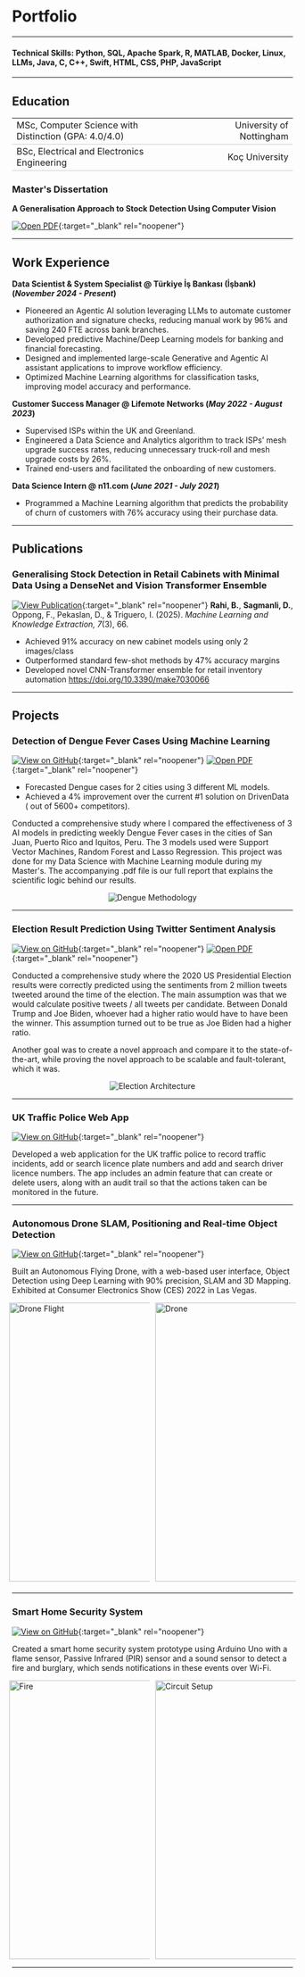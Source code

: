 # Portfolio
---
#### Technical Skills: Python, SQL, Apache Spark, R, MATLAB, Docker, Linux, LLMs, Java, C, C++, Swift, HTML, CSS, PHP, JavaScript
---
## Education					       		
<table style="width:100%; border-collapse: collapse;">
  <tr style="border-bottom: 1px solid #ccc;">
    <td style="text-align: left; width: 60%;">MSc, Computer Science with Distinction (GPA: 4.0/4.0)</td>
    <td style="text-align: right; width: 40%;">University of Nottingham</td>
  </tr>
  <tr style="border-bottom: 1px solid #ccc;">
    <td style="text-align: left; width: 60%;">BSc, Electrical and Electronics Engineering</td>
    <td style="text-align: right; width: 40%;">Koç University</td>
  </tr>
</table>


 
### Master's Dissertation
**A Generalisation Approach to Stock Detection Using Computer Vision**

[![Open PDF](https://img.shields.io/badge/PDF-View_Dissertation-red?logo=adobe-acrobat-reader&logoColor=white)](assets/documents/final_dissertation_Deniz_Sagmanli.pdf){:target="_blank" rel="noopener"}

---
## Work Experience
**Data Scientist & System Specialist @ Türkiye İş Bankası (İşbank) (_November 2024 - Present_)**
- Pioneered an Agentic AI solution leveraging LLMs to automate customer authorization and signature checks, reducing manual work by 96% and saving 240 FTE across bank branches.
- Developed predictive Machine/Deep Learning models for banking and financial forecasting.
- Designed and implemented large-scale Generative and Agentic AI assistant applications to improve workflow efficiency.
- Optimized Machine Learning algorithms for classification tasks, improving model accuracy and performance.

**Customer Success Manager @ Lifemote Networks (_May 2022 - August 2023_)**
- Supervised ISPs within the UK and Greenland.
- Engineered a Data Science and Analytics algorithm to track ISPs’ mesh upgrade success rates, reducing unnecessary truck-roll and mesh upgrade costs by 26%.
- Trained end-users and facilitated the onboarding of new customers.

**Data Science Intern @ n11.com (_June 2021 - July 2021_)**
- Programmed a Machine Learning algorithm that predicts the probability of churn of customers with 76% accuracy using their purchase data.

---
## Publications
### Generalising Stock Detection in Retail Cabinets with Minimal Data Using a DenseNet and Vision Transformer Ensemble
[![View Publication](https://img.shields.io/badge/View_Publication-blue?logo=googlechrome&logoColor=white)](https://doi.org/10.3390/make7030066){:target="_blank" rel="noopener"}
**Rahi, B.**, **Sagmanli, D.**, Oppong, F., Pekaslan, D., & Triguero, I. (2025). 
*Machine Learning and Knowledge Extraction, 7*(3), 66.  
- Achieved 91% accuracy on new cabinet models using only 2 images/class  
- Outperformed standard few-shot methods by 47% accuracy margins  
- Developed novel CNN-Transformer ensemble for retail inventory automation
https://doi.org/10.3390/make7030066  
  
---
## Projects
### Detection of Dengue Fever Cases Using Machine Learning
[![View on GitHub](https://img.shields.io/badge/GitHub-View_on_GitHub-blue?logo=GitHub)](https://github.com/dsagmanli/Dengue-Fever-Case-Prediction){:target="_blank" rel="noopener"}
[![Open PDF](https://img.shields.io/badge/PDF-View_Project_Report-red?logo=adobe-acrobat-reader&logoColor=white)](assets/documents/dengue_report.pdf){:target="_blank" rel="noopener"}
- Forecasted Dengue cases for 2 cities using 3 different ML models.
- Achieved a 4% improvement over the current #1 solution on DrivenData ( out of 5600+ competitors).

Conducted a comprehensive study where I compared the effectiveness of 3 AI models in predicting weekly Dengue Fever cases in the cities of San Juan, Puerto Rico and Iquitos, Peru. The 3 models used were Support Vector Machines, Random Forest and Lasso Regression. This project was done for my Data Science with Machine Learning module during my Master's. The accompanying .pdf file is our full report that explains the scientific logic behind our results.


<div style="text-align: center;">
  <img src="/assets/img/dengue1.png" alt="Dengue Methodology">
</div>

---
### Election Result Prediction Using Twitter Sentiment Analysis
[![View on GitHub](https://img.shields.io/badge/GitHub-View_on_GitHub-blue?logo=GitHub)](https://github.com/dsagmanli/Election-Result-Prediction-Using-Twitter-Sentiments){:target="_blank" rel="noopener"}
[![Open PDF](https://img.shields.io/badge/PDF-View_Project_Report-red?logo=adobe-acrobat-reader&logoColor=white)](assets/documents/election_report.pdf){:target="_blank" rel="noopener"}

Conducted a comprehensive study where the 2020 US Presidential Election results were correctly predicted using the sentiments from 2 million tweets tweeted around the time of the election. The main assumption was that we would calculate positive tweets / all tweets per candidate. Between Donald Trump and Joe Biden, whoever had a higher ratio would have to have been the winner. This assumption turned out to be true as Joe Biden had a higher ratio.

Another goal was to create a novel approach and compare it to the state-of-the-art, while proving the novel approach to be scalable and fault-tolerant, which it was.


<div style="text-align: center;">
  <img src="/assets/img/election1.png" alt="Election Architecture">
</div>

---
### UK Traffic Police Web App
[![View on GitHub](https://img.shields.io/badge/GitHub-View_on_GitHub-blue?logo=GitHub)](https://github.com/dsagmanli/UK-Traffic-Police-Web-App){:target="_blank" rel="noopener"}

Developed a web application for the UK traffic police to record traffic incidents, add or search licence plate numbers and add and search driver licence numbers. The app includes an admin feature that can create or delete users, along with an audit trail so that the actions taken can be monitored in the future.

---
### Autonomous Drone SLAM, Positioning and Real-time Object Detection
[![View on GitHub](https://img.shields.io/badge/GitHub-View_on_GitHub-blue?logo=GitHub)](https://github.com/dsagmanli/Autonomous-Drone-SLAM-Positioning-and-Real-time-Object-Detection){:target="_blank" rel="noopener"}

Built an Autonomous Flying Drone, with a web-based user interface, Object Detection using Deep Learning with 90% precision, SLAM and 3D Mapping. Exhibited at Consumer Electronics Show (CES) 2022 in Las Vegas.

<div style="display: flex; justify-content: center; gap: 10px; max-width: 50%; margin: 0 auto 20px;">
  <img src="/assets/img/drone1.gif" alt="Drone Flight" style="height: 500px; width: auto;">
  <img src="/assets/img/drone2.JPG" alt="Drone" style="height: 500px; width: auto;">
</div>

---
### Smart Home Security System
[![View on GitHub](https://img.shields.io/badge/GitHub-View_on_GitHub-blue?logo=GitHub)](https://github.com/dsagmanli/Smart-Home-Security-System){:target="_blank" rel="noopener"}

Created a smart home security system prototype using Arduino Uno with a flame sensor, Passive Infrared (PIR) sensor and a sound sensor to detect a fire and burglary, which sends notifications in these events over Wi-Fi.

<div style="display: flex; justify-content: center; gap: 10px; max-width: 50%; margin: 0 auto;">
  <img src="/assets/img/security1.gif" alt="Fire" style="height: 500px; width: auto;">
  <img src="/assets/img/security2.JPG" alt="Circuit Setup" style="height: 500px; width: auto;">
</div>

---
